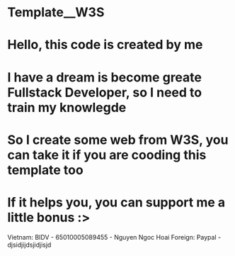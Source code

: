 # Template__W3S
# Hello, this code is created by me
# I have a dream is become greate Fullstack Developer, so I need to train my knowlegde
# So I create some web from W3S, you can take it if you are cooding this template too
# If it helps you, you can support me a little bonus :>
Vietnam: BIDV - 65010005089455 - Nguyen Ngoc Hoai
Foreign: Paypal - djsidjijdsjidjisjd
